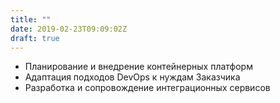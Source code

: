 ```yaml
---
title: ""
date: 2019-02-23T09:09:02Z
draft: true
---
```

- Планирование и внедрение контейнерных платформ
- Адаптация подходов DevOps к нуждам Заказчика
- Разработка и сопровождение интеграционных сервисов
